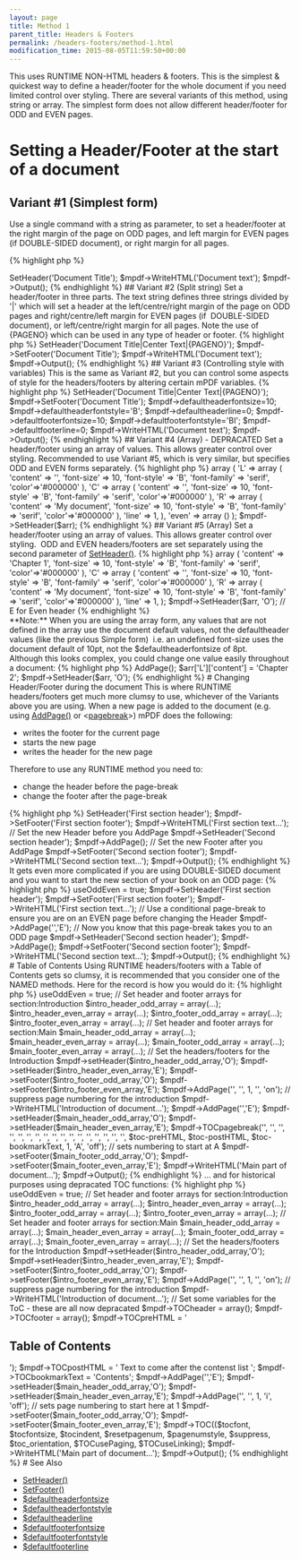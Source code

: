 ```yaml
---
layout: page
title: Method 1
parent_title: Headers & Footers
permalink: /headers-footers/method-1.html
modification_time: 2015-08-05T11:59:50+00:00
---
```


This uses <span class="smallblock">RUNTIME</span> <span class="smallblock">NON-HTML</span> headers &amp; footers. This is the simplest &amp; quickest way to define a header/footer for the whole document if you need limited control over styling. There are several variants of this method, using string or array. The simplest form does not allow different header/footer for <span class="smallblock">ODD</span> and <span class="smallblock">EVEN</span> pages.

# Setting a Header/Footer at the start of a document

## Variant #1 (Simplest form)

Use a single command with a string as parameter, to set a header/footer at the right margin of the page on <span class="smallblock">ODD</span> pages, and left margin for <span class="smallblock">EVEN</span> pages (if <span class="smallblock">DOUBLE-SIDED</span> document), or right margin for all pages.

{% highlight php %}
<?php

$mpdf = new mPDF();

$mpdf->SetHeader('Document Title');

$mpdf->WriteHTML('Document text');

$mpdf->Output();
{% endhighlight %}

## Variant #2 (Split string)

Set a header/footer in three parts. The text string defines three strings divided by '|' which will set a header at the left/centre/right margin of the page on <span class="smallblock">ODD</span> pages and right/centre/left margin for <span class="smallblock">EVEN</span> pages (if  <span class="smallblock">DOUBLE-SIDED</span> document), or left/centre/right margin for all pages. Note the use of {PAGENO} which can be used in any type of header or footer.

{% highlight php %}
<?php

$mpdf = new mPDF();

$mpdf->SetHeader('Document Title|Center Text|{PAGENO}');

$mpdf->SetFooter('Document Title');

$mpdf->WriteHTML('Document text');

$mpdf->Output();
{% endhighlight %}

## Variant #3 (Controlling style with variables)

This is the same as Variant #2, but you can control some aspects of style for the headers/footers by altering certain mPDF variables.

{% highlight php %}
<?php

$mpdf = new mPDF();

$mpdf->SetHeader('Document Title|Center Text|{PAGENO}');

$mpdf->SetFooter('Document Title');

$mpdf->defaultheaderfontsize=10;

$mpdf->defaultheaderfontstyle='B';

$mpdf->defaultheaderline=0;

$mpdf->defaultfooterfontsize=10;

$mpdf->defaultfooterfontstyle='BI';

$mpdf->defaultfooterline=0;

$mpdf->WriteHTML('Document text');

$mpdf->Output();
{% endhighlight %}

## Variant #4 (Array) - DEPRACATED

Set a header/footer using an array of values. This allows greater control over styling. Recommended to use Variant #5, which is very similar, but specifies <span class="smallblock">ODD</span> and <span class="smallblock">EVEN</span> forms separately.

{% highlight php %}
<?php

$arr = array (

  'odd' => array (

    'L' => array (

      'content' => '',

      'font-size' => 10,

      'font-style' => 'B',

      'font-family' => 'serif',

      'color'=>'#000000'

    ),

    'C' => array (

      'content' => '',

      'font-size' => 10,

      'font-style' => 'B',

      'font-family' => 'serif',

      'color'=>'#000000'

    ),

    'R' => array (

      'content' => 'My document',

      'font-size' => 10,

      'font-style' => 'B',

      'font-family' => 'serif',

      'color'=>'#000000'

    ),

    'line' => 1,

  ),

  'even' => array ()

);

$mpdf->SetHeader($arr);
{% endhighlight %}

## Variant #5 (Array)

Set a header/footer using an array of values. This allows greater control over styling.  <span class="smallblock">ODD</span> and <span class="smallblock">EVEN</span> headers/footers are set separately using the second parameter of <a href="{{ "/reference/mpdf-functions/setheader.html" | prepend: site.baseurl }}">SetHeader()</a>.

{% highlight php %}
<?php

$arr = array (

    'L' => array (

      'content' => 'Chapter 1',

      'font-size' => 10,

      'font-style' => 'B',

      'font-family' => 'serif',

      'color'=>'#000000'

    ),

    'C' => array (

      'content' => '',

      'font-size' => 10,

      'font-style' => 'B',

      'font-family' => 'serif',

      'color'=>'#000000'

    ),

    'R' => array (

      'content' => 'My document',

      'font-size' => 10,

      'font-style' => 'B',

      'font-family' => 'serif',

      'color'=>'#000000'

    ),

    'line' => 1,

);

$mpdf->SetHeader($arr, 'O');  // E for Even header
{% endhighlight %}

<div class="alert alert-info" role="alert">**Note:** When you are using the array form, any values that are not defined in the array use the document default values, not the defaultheader values (like the previous Simple form)  i.e. an undefined font-size uses the document default of 10pt, not the <span class="parameter">$defaultheaderfontsize</span> of 8pt.</div>

Although this looks complex, you could change one value easily throughout a document:

{% highlight php %}
<?php

// following from above...

$mpdf->AddPage();

$arr['L']['content'] = 'Chapter 2';

$mpdf->SetHeader($arr, 'O');
{% endhighlight %}

# Changing Header/Footer during the document

This is where <span class="smallblock">RUNTIME</span> headers/footers get much more clumsy to use, whichever of the Variants above you are using. When a new page is added to the document (e.g. using <a href="{{ "/reference/mpdf-functions/addpage.html" | prepend: site.baseurl }}">AddPage()</a> or &lt;<a href="{{ "/reference/html-control-tags/pagebreak.html" | prepend: site.baseurl }}">pagebreak</a>&gt;) mPDF does the following:

<ul>
<li>writes the footer for the current page</li>
<li>starts the new page</li>
<li>writes the header for the new page</li>
</ul>

Therefore to use any <span class="smallblock">RUNTIME</span> method you need to:

<ul>
<li>change the header before the page-break</li>
<li>change the footer after the page-break</li>
</ul>

{% highlight php %}
<?php

$mpdf = new mPDF();

$mpdf->SetHeader('First section header');

$mpdf->SetFooter('First section footer');

$mpdf->WriteHTML('First section text...');

// Set the new Header before you AddPage

$mpdf->SetHeader('Second section header');

$mpdf->AddPage();

// Set the new Footer after you AddPage

$mpdf->SetFooter('Second section footer');

$mpdf->WriteHTML('Second section text...');

$mpdf->Output();
{% endhighlight %}

It gets even more complicated if you are using <span class="smallblock">DOUBLE-SIDED</span> document and you want to start the new section of your book on an <span class="smallblock">ODD</span> page:

{% highlight php %}
<?php

$mpdf = new mPDF();

$mpdf->useOddEven = true;

$mpdf->SetHeader('First section header');

$mpdf->SetFooter('First section footer');

$mpdf->WriteHTML('First section text...');

// Use a conditional page-break to ensure you are on an EVEN page before changing the Header

$mpdf->AddPage('','E');

// Now you know that this page-break takes you to an ODD page

$mpdf->SetHeader('Second section header');

$mpdf->AddPage();

$mpdf->SetFooter('Second section footer');

$mpdf->WriteHTML('Second section text...');

$mpdf->Output();
{% endhighlight %}

# Table of Contents

Using <span class="smallblock">RUNTIME</span> headers/footers with a Table of Contents gets so clumsy, it is recommended that you consider one of the <span class="smallblock">NAMED</span> methods. Here for the record is how you would do it:

{% highlight php %}
<?php

$mpdf = new mPDF();

$mpdf->useOddEven = true;

// Set header and footer arrays for section:Introduction

$intro_header_odd_array = array(...);

$intro_header_even_array = array(...);

$intro_footer_odd_array = array(...);

$intro_footer_even_array = array(...);

// Set header and footer arrays for section:Main

$main_header_odd_array = array(...);

$main_header_even_array = array(...);

$main_footer_odd_array = array(...);

$main_footer_even_array = array(...);

// Set the headers/footers for the Introduction

$mpdf->setHeader($intro_header_odd_array,'O');

$mpdf->setHeader($intro_header_even_array,'E');

$mpdf->setFooter($intro_footer_odd_array,'O');

$mpdf->setFooter($intro_footer_even_array,'E');

$mpdf->AddPage('', '', 1, '', 'on');    // suppress page numbering for the introduction

$mpdf->WriteHTML('Introduction of document...');

$mpdf->AddPage('','E');

$mpdf->setHeader($main_header_odd_array,'O');

$mpdf->setHeader($main_header_even_array,'E');

$mpdf->TOCpagebreak('', '', '', '', '', '', '', '', '', '', '', '', '', '', '', '', '',

   $toc-preHTML, $toc-postHTML, $toc-bookmarkText, 1, 'A', 'off');    // sets numbering to start at A

$mpdf->setFooter($main_footer_odd_array,'O');

$mpdf->setFooter($main_footer_even_array,'E');

$mpdf->WriteHTML('Main part of document...');

$mpdf->Output();
{% endhighlight %}

... and for historical purposes using depracated TOC functions:

{% highlight php %}
<?php

$mpdf = new mPDF();

$mpdf->useOddEven = true;

// Set header and footer arrays for section:Introduction

$intro_header_odd_array = array(...);

$intro_header_even_array = array(...);

$intro_footer_odd_array = array(...);

$intro_footer_even_array = array(...);

// Set header and footer arrays for section:Main

$main_header_odd_array = array(...);

$main_header_even_array = array(...);

$main_footer_odd_array = array(...);

$main_footer_even_array = array(...);

// Set the headers/footers for the Introduction

$mpdf->setHeader($intro_header_odd_array,'O');

$mpdf->setHeader($intro_header_even_array,'E');

$mpdf->setFooter($intro_footer_odd_array,'O');

$mpdf->setFooter($intro_footer_even_array,'E');

$mpdf->AddPage('', '', 1, '', 'on');    // suppress page numbering for the introduction

$mpdf->WriteHTML('Introduction of document...');

// Set some variables for the ToC - these are all now depracated

$mpdf->TOCheader = array();

$mpdf->TOCfooter = array();

$mpdf->TOCpreHTML = '<h2>Table of Contents</h2>');

$mpdf->TOCpostHTML = '
Text to come after the contenst list
';

$mpdf->TOCbookmarkText = 'Contents';

$mpdf->AddPage('','E');

$mpdf->setHeader($main_header_odd_array,'O');

$mpdf->setHeader($main_header_even_array,'E');

$mpdf->AddPage('', '', 1, 'i', 'off');    // sets page numbering to start here at 1

$mpdf->setFooter($main_footer_odd_array,'O');

$mpdf->setFooter($main_footer_even_array,'E');

$mpdf->TOC(($tocfont, $tocfontsize, $tocindent, $resetpagenum, $pagenumstyle, $suppress, $toc_orientation, $TOCusePaging, $TOCuseLinking);

$mpdf->WriteHTML('Main part of document...');

$mpdf->Output();
{% endhighlight %}

# See Also

<ul>
<li class="manual_boxlist"><a href="{{ "/reference/mpdf-functions/setfooter.html" | prepend: site.baseurl }}">SetHeader()</a></li>
<li class="manual_boxlist"><a href="{{ "/reference/mpdf-functions/setfooter.html" | prepend: site.baseurl }}">SetFooter()</a></li>
<li class="manual_boxlist"><a href="{{ "/reference/mpdf-variables/defaultheaderfontsize.html" | prepend: site.baseurl }}">$defaultheaderfontsize</a></li>
<li class="manual_boxlist"><a href="{{ "/reference/mpdf-variables/defaultheaderfontstyle.html" | prepend: site.baseurl }}">$defaultheaderfontstyle</a></li>
<li class="manual_boxlist"><a href="{{ "/reference/mpdf-variables/defaultheaderline.html" | prepend: site.baseurl }}">$defaultheaderline</a></li>
<li class="manual_boxlist"><a href="{{ "/reference/mpdf-variables/defaultfooterfontsize.html" | prepend: site.baseurl }}">$defaultfooterfontsize</a></li>
<li class="manual_boxlist"><a href="{{ "/reference/mpdf-variables/defaultfooterline.html" | prepend: site.baseurl }}">$defaultfooterfontstyle</a></li>
<li class="manual_boxlist"><a href="{{ "/reference/mpdf-variables/defaultfooterline.html" | prepend: site.baseurl }}">$defaultfooterline</a></li>
</ul>

